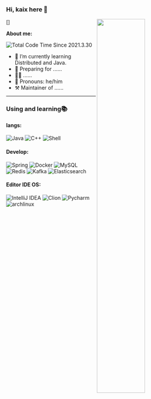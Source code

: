 ### Hi, kaix here 👋

[<img align="right" width="51%" src="https://github-readme-stats.vercel.app/api?username=kaixin2&show_icons=true&icon_color=CE1D2D&text_color=718096&bg_color=ffffff&hide_title=true" />]

**About me:**

<img src="https://wakatime.com/badge/user/70400143-077f-46cf-9ac2-ac211b28f700.svg" title="Total Code Time Since 2021.3.30"/>

- 🌱 I’m currently learning Distributed and Java.
- 🔭 Preparing for ......
- 👨‍🔬 ......
- 🧑 Pronouns: he/him
- ⚒️ Maintainer of ......
---

### Using and learning📚

<!-- <img align="right" width="51%" src="https://readme-card.imp2002.com/api/wakatime?username=imp2002&layout=compact&langs_count=8&show_icons=true&icon_color=CE1D2D&text_color=718096&bg_color=ffffff&custom_title=Week%20Code%20Time"/> -->

#### langs:
<!-- **Langs:** -->
![Java](https://img.shields.io/badge/Java-ED8B00?style=flat-square&logo=java&logoColor=white)
![C++](http://img.shields.io/badge/-C++-FF7F50?style=flat-square&logo=c%2B%2B&logoColor=#ffffff)
![Shell](http://img.shields.io/badge/-Shell-FF7F50?style=flat-square&logo=shell&logoColor=black)
<!-- ![Python](http://img.shields.io/badge/-Python-FF7F50?style=flat-square&logo=python&logoColor=black) -->

#### Develop:
<!-- **Develop:** -->
![Spring](http://img.shields.io/badge/-Spring-6DB33F?style=flat-square&logo=spring&logoColor=ffffff)
![Docker](https://img.shields.io/badge/-Docker-2C2255?style=flat-square&logo=docker)
![MySQL](https://img.shields.io/badge/-MySQL-5391FE?style=flat-square&logo=mysql&logoColor=ffffff)
![Redis](https://img.shields.io/badge/-Redis-DC382D?style=flat-square&logo=redis&logoColor=ffffff)
![Kafka](https://img.shields.io/badge/-Kafka-231F20?style=flat-square&logo=ApacheKafka&logoColor=white)
![Elasticsearch](https://img.shields.io/badge/-Elasticsearch-005571?style=flat-square&logo=Elasticsearch&logoColor=white)
#### Editor IDE OS:
<!-- **Editor IDE OS:** -->
![IntelliJ IDEA](http://img.shields.io/badge/-IntelliJ%20IDEA-000000?style=flat-square&logo=intellij-idea&logoColor=ffffff)
![Clion](http://img.shields.io/badge/-Clion-000000?style=flat-square&logo=Clion&logoColor=ffffff)
![Pycharm](http://img.shields.io/badge/-Pycharm-000000?style=flat-square&logo=Pycharm&logoColor=ffffff)
![archlinux](http://img.shields.io/badge/-Arch%20Linux-0078D6?style=flat-square&logo=archlinux&logoColor=ffffff)
